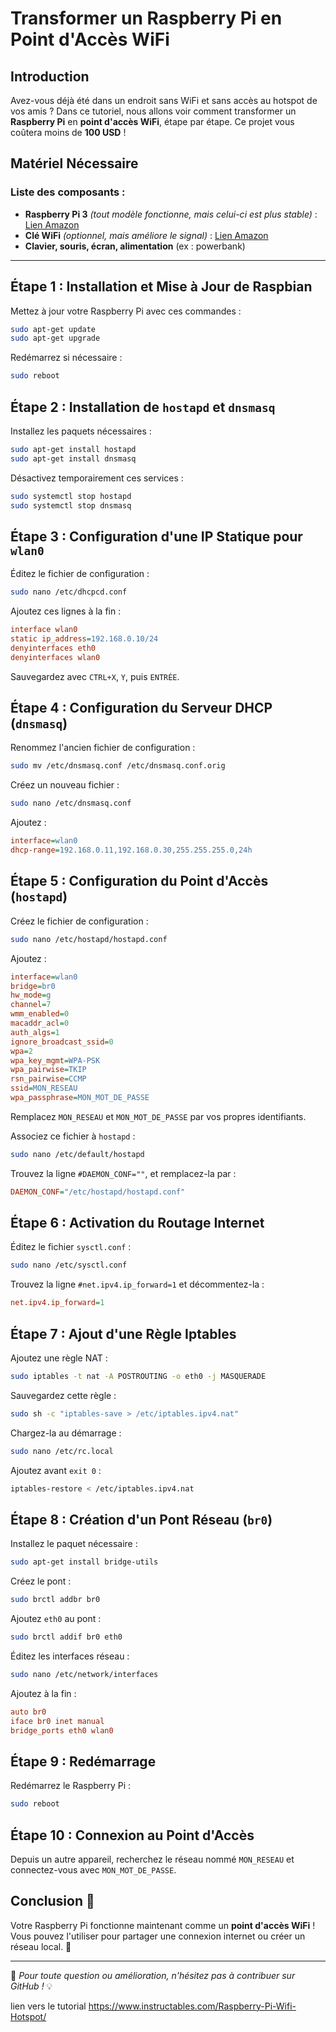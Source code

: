 # Transformer un Raspberry Pi en Point d'Accès WiFi

## Introduction
Avez-vous déjà été dans un endroit sans WiFi et sans accès au hotspot de vos amis ? Dans ce tutoriel, nous allons voir comment transformer un **Raspberry Pi** en **point d'accès WiFi**, étape par étape. Ce projet vous coûtera moins de **100 USD** !

## Matériel Nécessaire
### Liste des composants :
- **Raspberry Pi 3** *(tout modèle fonctionne, mais celui-ci est plus stable)* : [Lien Amazon](https://www.amazon.com/Raspberry-Pi-MS-004-00000024-Model-Board/dp/B01LPLPBS8)
- **Clé WiFi** *(optionnel, mais améliore le signal)* : [Lien Amazon](https://www.amazon.com/Adapter-1200Mbps-TECHKEY-Wireless-Network-300Mbps/dp/B07J65G9DD)
- **Clavier, souris, écran, alimentation** (ex : powerbank)

---

## Étape 1 : Installation et Mise à Jour de Raspbian
Mettez à jour votre Raspberry Pi avec ces commandes :
```bash
sudo apt-get update
sudo apt-get upgrade
```
Redémarrez si nécessaire :
```bash
sudo reboot
```

## Étape 2 : Installation de `hostapd` et `dnsmasq`
Installez les paquets nécessaires :
```bash
sudo apt-get install hostapd
sudo apt-get install dnsmasq
```
Désactivez temporairement ces services :
```bash
sudo systemctl stop hostapd
sudo systemctl stop dnsmasq
```

## Étape 3 : Configuration d'une IP Statique pour `wlan0`
Éditez le fichier de configuration :
```bash
sudo nano /etc/dhcpcd.conf
```
Ajoutez ces lignes à la fin :
```ini
interface wlan0
static ip_address=192.168.0.10/24
denyinterfaces eth0
denyinterfaces wlan0
```
Sauvegardez avec `CTRL+X`, `Y`, puis `ENTRÉE`.

## Étape 4 : Configuration du Serveur DHCP (`dnsmasq`)
Renommez l'ancien fichier de configuration :
```bash
sudo mv /etc/dnsmasq.conf /etc/dnsmasq.conf.orig
```
Créez un nouveau fichier :
```bash
sudo nano /etc/dnsmasq.conf
```
Ajoutez :
```ini
interface=wlan0
dhcp-range=192.168.0.11,192.168.0.30,255.255.255.0,24h
```

## Étape 5 : Configuration du Point d'Accès (`hostapd`)
Créez le fichier de configuration :
```bash
sudo nano /etc/hostapd/hostapd.conf
```
Ajoutez :
```ini
interface=wlan0
bridge=br0
hw_mode=g
channel=7
wmm_enabled=0
macaddr_acl=0
auth_algs=1
ignore_broadcast_ssid=0
wpa=2
wpa_key_mgmt=WPA-PSK
wpa_pairwise=TKIP
rsn_pairwise=CCMP
ssid=MON_RESEAU
wpa_passphrase=MON_MOT_DE_PASSE
```
Remplacez `MON_RESEAU` et `MON_MOT_DE_PASSE` par vos propres identifiants.

Associez ce fichier à `hostapd` :
```bash
sudo nano /etc/default/hostapd
```
Trouvez la ligne `#DAEMON_CONF=""`, et remplacez-la par :
```ini
DAEMON_CONF="/etc/hostapd/hostapd.conf"
```

## Étape 6 : Activation du Routage Internet
Éditez le fichier `sysctl.conf` :
```bash
sudo nano /etc/sysctl.conf
```
Trouvez la ligne `#net.ipv4.ip_forward=1` et décommentez-la :
```ini
net.ipv4.ip_forward=1
```

## Étape 7 : Ajout d'une Règle Iptables
Ajoutez une règle NAT :
```bash
sudo iptables -t nat -A POSTROUTING -o eth0 -j MASQUERADE
```
Sauvegardez cette règle :
```bash
sudo sh -c "iptables-save > /etc/iptables.ipv4.nat"
```
Chargez-la au démarrage :
```bash
sudo nano /etc/rc.local
```
Ajoutez avant `exit 0` :
```bash
iptables-restore < /etc/iptables.ipv4.nat
```

## Étape 8 : Création d'un Pont Réseau (`br0`)
Installez le paquet nécessaire :
```bash
sudo apt-get install bridge-utils
```
Créez le pont :
```bash
sudo brctl addbr br0
```
Ajoutez `eth0` au pont :
```bash
sudo brctl addif br0 eth0
```
Éditez les interfaces réseau :
```bash
sudo nano /etc/network/interfaces
```
Ajoutez à la fin :
```ini
auto br0
iface br0 inet manual
bridge_ports eth0 wlan0
```

## Étape 9 : Redémarrage
Redémarrez le Raspberry Pi :
```bash
sudo reboot
```

## Étape 10 : Connexion au Point d'Accès
Depuis un autre appareil, recherchez le réseau nommé `MON_RESEAU` et connectez-vous avec `MON_MOT_DE_PASSE`.

## Conclusion 🎉
Votre Raspberry Pi fonctionne maintenant comme un **point d'accès WiFi** ! Vous pouvez l'utiliser pour partager une connexion internet ou créer un réseau local. 🚀

---

📌 *Pour toute question ou amélioration, n'hésitez pas à contribuer sur GitHub !* 💡






lien vers le tutorial https://www.instructables.com/Raspberry-Pi-Wifi-Hotspot/ 

